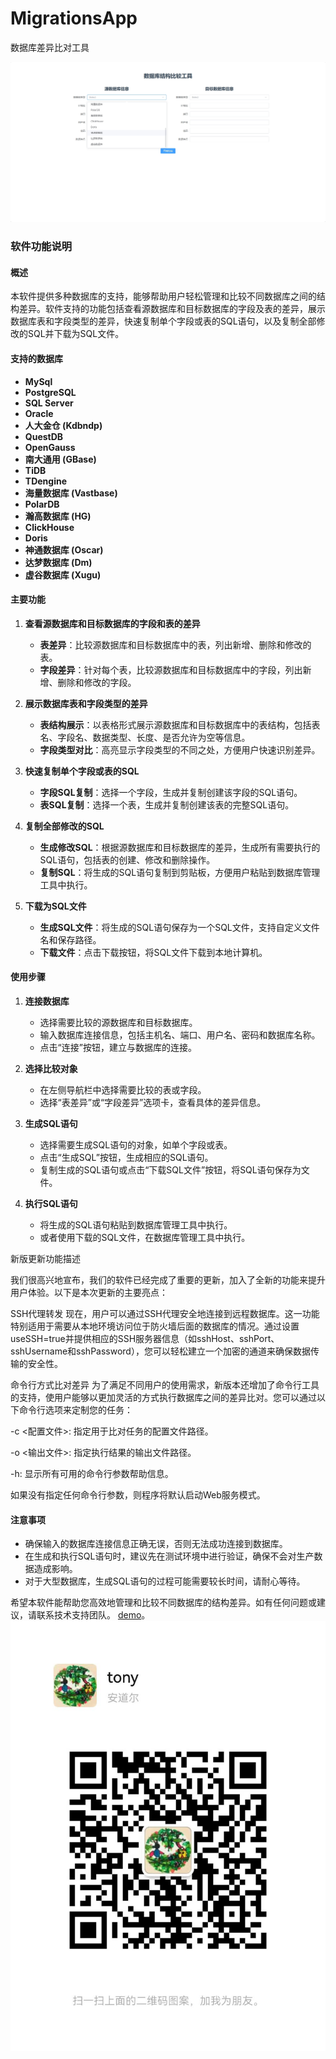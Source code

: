 # MigrationsApp
数据库差异比对工具


![工具图片](./imgs/img.png)


### 软件功能说明

#### 概述
本软件提供多种数据库的支持，能够帮助用户轻松管理和比较不同数据库之间的结构差异。软件支持的功能包括查看源数据库和目标数据库的字段及表的差异，展示数据库表和字段类型的差异，快速复制单个字段或表的SQL语句，以及复制全部修改的SQL并下载为SQL文件。

#### 支持的数据库
- **MySql**
- **PostgreSQL**
- **SQL Server**
- **Oracle**
- **人大金仓 (Kdbndp)**
- **QuestDB**
- **OpenGauss**
- **南大通用 (GBase)**
- **TiDB**
- **TDengine**
- **海量数据库 (Vastbase)**
- **PolarDB**
- **瀚高数据库 (HG)**
- **ClickHouse**
- **Doris**
- **神通数据库 (Oscar)**
- **达梦数据库 (Dm)**
- **虚谷数据库 (Xugu)**

#### 主要功能

1. **查看源数据库和目标数据库的字段和表的差异**
   - **表差异**：比较源数据库和目标数据库中的表，列出新增、删除和修改的表。
   - **字段差异**：针对每个表，比较源数据库和目标数据库中的字段，列出新增、删除和修改的字段。

2. **展示数据库表和字段类型的差异**
   - **表结构展示**：以表格形式展示源数据库和目标数据库中的表结构，包括表名、字段名、数据类型、长度、是否允许为空等信息。
   - **字段类型对比**：高亮显示字段类型的不同之处，方便用户快速识别差异。

3. **快速复制单个字段或表的SQL**
   - **字段SQL复制**：选择一个字段，生成并复制创建该字段的SQL语句。
   - **表SQL复制**：选择一个表，生成并复制创建该表的完整SQL语句。

4. **复制全部修改的SQL**
   - **生成修改SQL**：根据源数据库和目标数据库的差异，生成所有需要执行的SQL语句，包括表的创建、修改和删除操作。
   - **复制SQL**：将生成的SQL语句复制到剪贴板，方便用户粘贴到数据库管理工具中执行。

5. **下载为SQL文件**
   - **生成SQL文件**：将生成的SQL语句保存为一个SQL文件，支持自定义文件名和保存路径。
   - **下载文件**：点击下载按钮，将SQL文件下载到本地计算机。

#### 使用步骤

1. **连接数据库**
   - 选择需要比较的源数据库和目标数据库。
   - 输入数据库连接信息，包括主机名、端口、用户名、密码和数据库名称。
   - 点击“连接”按钮，建立与数据库的连接。

2. **选择比较对象**
   - 在左侧导航栏中选择需要比较的表或字段。
   - 选择“表差异”或“字段差异”选项卡，查看具体的差异信息。

3. **生成SQL语句**
   - 选择需要生成SQL语句的对象，如单个字段或表。
   - 点击“生成SQL”按钮，生成相应的SQL语句。
   - 复制生成的SQL语句或点击“下载SQL文件”按钮，将SQL语句保存为文件。

4. **执行SQL语句**
   - 将生成的SQL语句粘贴到数据库管理工具中执行。
   - 或者使用下载的SQL文件，在数据库管理工具中执行。

新版更新功能描述

我们很高兴地宣布，我们的软件已经完成了重要的更新，加入了全新的功能来提升用户体验。以下是本次更新的主要亮点：

SSH代理转发
现在，用户可以通过SSH代理安全地连接到远程数据库。这一功能特别适用于需要从本地环境访问位于防火墙后面的数据库的情况。通过设置useSSH=true并提供相应的SSH服务器信息（如sshHost、sshPort、sshUsername和sshPassword），您可以轻松建立一个加密的通道来确保数据传输的安全性。

命令行方式比对差异
为了满足不同用户的使用需求，新版本还增加了命令行工具的支持，使用户能够以更加灵活的方式执行数据库之间的差异比对。您可以通过以下命令行选项来定制您的任务：

-c <配置文件>: 指定用于比对任务的配置文件路径。

-o <输出文件>: 指定执行结果的输出文件路径。

-h: 显示所有可用的命令行参数帮助信息。

如果没有指定任何命令行参数，则程序将默认启动Web服务模式。
#### 注意事项
- 确保输入的数据库连接信息正确无误，否则无法成功连接到数据库。
- 在生成和执行SQL语句时，建议先在测试环境中进行验证，确保不会对生产数据造成影响。
- 对于大型数据库，生成SQL语句的过程可能需要较长时间，请耐心等待。

希望本软件能帮助您高效地管理和比较不同数据库的结构差异。如有任何问题或建议，请联系技术支持团队。
[demo](/imgs/demo.mp4)。
![微信](./imgs/wechat.jpg)
